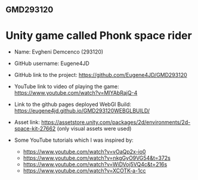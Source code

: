 ## GMD293120
# Unity game called Phonk space rider
  - Name: Evgheni Demcenco (293120)
 - GitHub username:  Eugene4JD
 - GitHub link to the project: https://github.com/Eugene4JD/GMD293120
 - YouTube link to video of playing the game: https://www.youtube.com/watch?v=MlYAbRajQ-4
 - Link to the github pages deployed WebGl Build: https://eugene4jd.github.io/GMD293120WEBGLBUILD/

 - Asset link: https://assetstore.unity.com/packages/2d/environments/2d-space-kit-27662 (only visual assets were used)
 - Some YouTube tutorials which I was inspired by: 
   - https://www.youtube.com/watch?v=vOaQp2x-io0
   - https://www.youtube.com/watch?v=nkgGyO9VG54&t=372s
   - https://www.youtube.com/watch?v=WiDVoj5VQ4c&t=216s
   - https://www.youtube.com/watch?v=XCOTK-a-1cc


